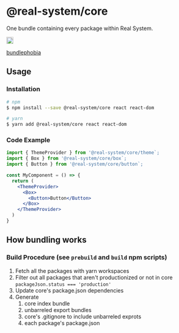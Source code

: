 # @real-system/core

<p align="center">
<p>One bundle containing every package within Real System.</p>
<a href="https://badge.fury.io/js/@real-system%2Fcore"><img src="https://badge.fury.io/js/@real-system%2Fcore.svg" alt="npm version" height="18"/></a>
</p>

[bundlephobia](https://bundlephobia.com/package/@real-system/core@1.7.5)

## Usage

### Installation

```bash
# npm
$ npm install --save @real-system/core react react-dom

# yarn
$ yarn add @real-system/core react react-dom
```

### Code Example

```jsx
import { ThemeProvider } from '@real-system/core/theme`;
import { Box } from '@real-system/core/box`;
import { Button } from '@real-system/core/button`;

const MyComponent = () => {
  return (
    <ThemeProvider>
      <Box>
        <Button>Button</Button>
      </Box>
    </ThemeProvider>
  )
}

```

## How bundling works

### Build Procedure (see `prebuild` and `build` npm scripts)

1. Fetch all the packages with yarn workspaces
2. Filter out all packages that aren't productionized or not in core `packageJson.status === 'production'`
3. Update core's package.json dependencies
4. Generate
   1. core index bundle
   2. unbarreled export bundles
   3. core's .gitignore to include unbarreled exprots
   4. each package's package.json
